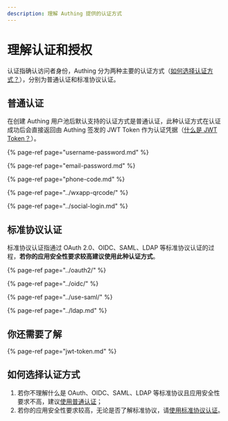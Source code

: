 ```yaml
---
description: 理解 Authing 提供的认证方式
---
```


# 理解认证和授权

认证指确认访问者身份，Authing 分为两种主要的认证方式（[如何选择认证方式？](https://learn.authing.cn/authing/advanced/authentication#ru-he-xuan-ze-ren-zheng-fang-shi)），分别为普通认证和标准协议认证。

## 普通认证

在创建 Authing 用户池后默认支持的认证方式是普通认证，此种认证方式在认证成功后会直接返回由 Authing 签发的 JWT Token 作为认证凭据（[什么是 JWT Token？](https://learn.authing.cn/authing/advanced/authentication/jwt-token)）。

{% page-ref page="username-password.md" %}

{% page-ref page="email-password.md" %}

{% page-ref page="phone-code.md" %}

{% page-ref page="../wxapp-qrcode/" %}

{% page-ref page="../social-login.md" %}

## 标准协议认证

标准协议认证指通过 OAuth 2.0、OIDC、SAML、LDAP 等标准协议认证的过程，**若你的应用安全性要求较高建议使用此种认证方式**。

{% page-ref page="../oauth2/" %}

{% page-ref page="../oidc/" %}

{% page-ref page="../use-saml/" %}

{% page-ref page="../ldap.md" %}

## 你还需要了解

{% page-ref page="jwt-token.md" %}

## 如何选择认证方式

1. 若你不理解什么是 OAuth、OIDC、SAML、LDAP 等标准协议且应用安全性要求不高，建议[使用普通认证](https://learn.authing.cn/authing/advanced/authentication#pu-tong-ren-zheng)；
2. 若你的应用安全性要求较高，无论是否了解标准协议，请[使用标准协议认证](https://learn.authing.cn/authing/advanced/authentication#biao-zhun-xie-yi-ren-zheng)。

